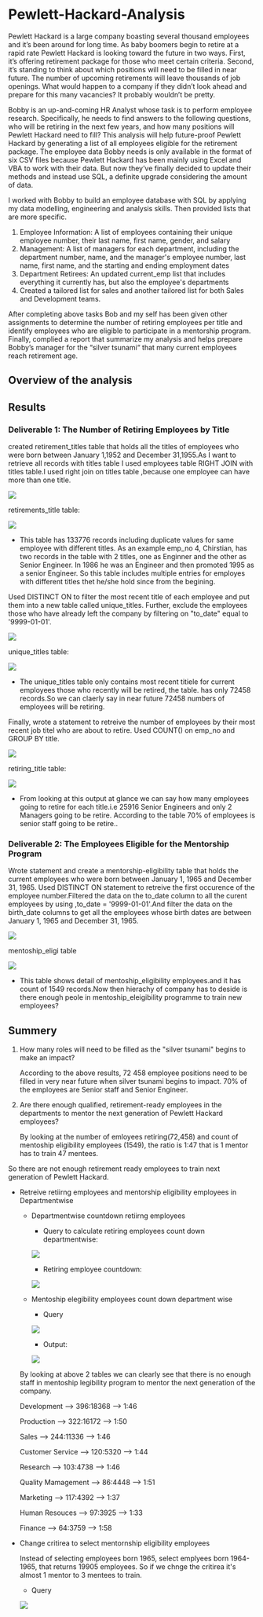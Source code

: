 # Pewlett-Hackard-Analysis

Pewlett Hackard is a large company boasting several thousand employees and it’s been around for long time. As baby boomers begin to retire at a rapid rate Pewlett Hackard is looking toward the future in two ways. First, it’s offering retirement package for those who meet certain criteria. Second, it’s standing to think about which positions will need to be filled in near future. The number of upcoming retirements will leave thousands of job openings. What would happen to a company if they didn’t look ahead and prepare for this many vacancies? It probably wouldn’t be pretty. 

Bobby is an up-and-coming HR Analyst whose task is to perform employee research. Specifically, he needs to find answers to the following questions, who will be retiring in the next few years, and how many positions will Pewlett Hackard need to fill? This analysis will help future-proof Pewlett Hackard by generating a list of all employees eligible for the retirement package. The employee data Bobby needs is only available in the format of six CSV files because Pewlett Hackard has been mainly using Excel and VBA to work with their data. But now they’ve finally decided to update their methods and instead use SQL, a definite upgrade considering the amount of data.

I worked with Bobby to build an employee database with SQL by applying my data modelling, engineering and analysis skills. Then provided lists that are more specific.

01.	Employee Information: A list of employees containing their unique employee number, their last name, first name, gender, and salary
02.	Management: A list of managers for each department, including the department number, name, and the manager's employee number, last name, first name, and the starting and ending employment dates
03.	Department Retirees: An updated current_emp list that includes everything it currently has, but also the employee's departments
04.	Created a tailored list for sales and another tailored list for both Sales and Development teams. 

After completing above tasks Bob and my self has been given other assignments to determine the number of retiring employees per title and identify employees who are eligible to participate in a mentorship program.
Finally, complied a report that summarize my analysis and helps prepare Bobby’s manager for the “silver tsunami“ that many current employees reach retirement age.



## Overview of the analysis

## Results

### Deliverable 1: The Number of Retiring Employees by Title
created retirement_titles table that holds all the titles of employees who were born between January 1,1952 and December 31,1955.As I want to retrieve all records with titles table I used employees table RIGHT JOIN with titles table.I used right join on titles table ,because one employee can have more than one title.

 ![](images/retirement_titlesQ.PNG)
     
  retirements_title table:
    
  ![](images/retirement_titles_table.PNG)
  
 -   This table has 133776 records including duplicate values for same employee with different titles. As an example emp_no 4, Chirstian, has two records in the table with 2 titles, one as Enginner and the other as Senior Engineer. In 1986 he was an Engineer and then promoted 1995 as a senior Engineer. So this table includes multiple entries for employes with different titles thet he/she hold since from the begining. 
     
     

Used DISTINCT ON to filter the most recent title of each employee and put them into a new table called unique_titles. Further, exclude the employees those who have already left the company by filtering on "to_date" equal to '9999-01-01'.

![](images/distinct%20titleQ.PNG)
 
 
unique_titles table:
 
![](images/unique_titles_table.PNG)

 - The unique_titles table only contains most recent titiele for current employees those who recently will be retired, the table. has only 72458 records.So we can claerly say in near future 72458 numbers of employees will be retiring.


Finally, wrote a statement to retreive the number of employees by their most recent job titel who are about to retire. Used COUNT() on emp_no and GROUP BY title.
 
![](images/counttitleQ.PNG)
    
   retiring_title table:
    
![](images/retirering_title%20table.PNG)

- From looking at this output at glance we can say how many employees going to retire for each title.i.e 25916 Senior Engineers and only 2 Managers going to be retire. According to the table 70% of employees is senior staff going to be retire..

### Deliverable 2: The Employees Eligible for the Mentorship Program

Wrote statement and create a mentorship-eligibility table that holds the current employees who were born between January 1, 1965 and December 31, 1965.
 Used DISTINCT ON statement to retreive the first occurence of the employee number.Filtered the data on the to_date column to all the curent employees by using ,to_date = '9999-01-01'.And filter the data on the birth_date columns to get all the employees whose birth dates are between January 1, 1965 and December 31, 1965.

![](images/mentonship_eligibilityQ.PNG)
     
mentoship_eligi table
     
![](images/mentoshi_eligi_table.PNG)

- This table shows detail of mentoship_eligibility employees.and it has count of 1549 records.Now then hierachy of company has to deside is there enough peole in mentoship_eleigibility programme to train new employees?

## Summery
1) How many roles will need to be filled as the "silver tsunami" begins to make an impact?

   According to the above results, 72 458 employee positions need to be filled in very near future when silver tsunami begins to impact. 70% of the employees are Senior staff and Senior Engineer.   

2) Are there enough qualified, retirement-ready employees in the departments to mentor the next generation of Pewlett Hackard employees?

    By looking at the number of emloyees retiring(72,458) and count of mentoship eligibility employees (1549), the ratio is 1:47 that is 1 mentor has to train 47 mentees.
    
So there are not enough retirement ready employees to train next generation of Pewlett Hackard.

- Retreive retiirng employees and mentorship eligibility employees in Departmentwise

   - Departmentwise countdown retiirng employees
   
     - Query to calculate retiring employees count down departmentwise:

      ![](images/deptwiseretireQ.PNG)

 
     - Retiring employee countdown:
 
     ![](images/deptwiseretireT.PNG)
    
   - Mentoship elegibility employees count down department wise

     - Query
  
      ![](images/deptwisementorQ.PNG)
  
     - Output:
    
     ![](images/deptwisementorT.PNG)
    
  
  By looking at above 2 tables we can clearly see that there is no enough staff in mentoship legibility program to mentor the next generation of the company.
  
  Development --> 396:18368 --> 1:46
  
  Production --> 322:16172 -->  1:50
  
  Sales --> 244:11336 --> 1:46
  
  Customer Service --> 120:5320 --> 1:44
  
  Research --> 103:4738 --> 1:46
  
  Quality Mamagement --> 86:4448 --> 1:51
  
  Marketing --> 117:4392 --> 1:37
  
  Human Resouces --> 97:3925 --> 1:33
  
  Finance --> 64:3759 --> 1:58
  
  
- Change critirea to select mentornship eligibility employees
  
  Instead of selecting employees born 1965, select emplyees born 1964-1965, that returns 19905 employees. So if we chnge the critirea it's almost 1 mentor to 3 mentees to train.
  
  - Query
  
   ![](images/mentorN.PNG)
  
 
 

   

 
